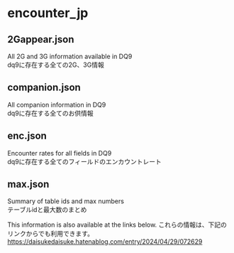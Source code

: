# encounter_jp

## 2Gappear.json
All 2G and 3G information available in DQ9  
dq9に存在する全ての2G、3G情報  

## companion.json
All companion information in DQ9  
dq9に存在する全てのお供情報  

## enc.json
Encounter rates for all fields in DQ9  
dq9に存在する全てのフィールドのエンカウントレート  

## max.json
Summary of table ids and max numbers  
テーブルidと最大数のまとめ

This information is also available at the links below.
これらの情報は、下記のリンクからでも利用できます。
https://daisukedaisuke.hatenablog.com/entry/2024/04/29/072629